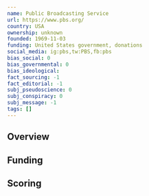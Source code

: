 ```yaml
---
name: Public Broadcasting Service
url: https://www.pbs.org/
country: USA
ownership: unknown
founded: 1969-11-03
funding: United States government, donations
social_media: ig:pbs,tw:PBS,fb:pbs
bias_social: 0
bias_governmental: 0
bias_ideological:
fact_sourcing: -1
fact_editorial: -1
subj_pseudoscience: 0
subj_conspiracy: 0
subj_message: -1
tags: []
---
```


## Overview

## Funding

## Scoring
